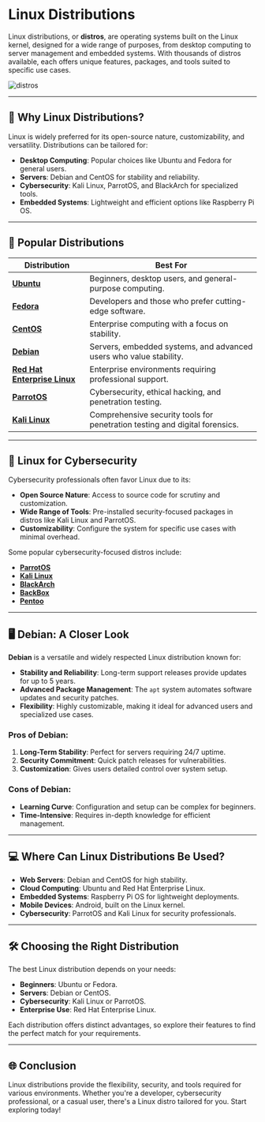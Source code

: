 # Linux Distributions
Linux distributions, or **distros**, are operating systems built on the Linux kernel, designed for a wide range of purposes, from desktop computing to server management and embedded systems. With thousands of distros available, each offers unique features, packages, and tools suited to specific use cases.

![distros](https://www.milesweb.in/blog/wp-content/uploads/2023/05/most-popular-linux-distro.png)

---

## 📜 Why Linux Distributions?
Linux is widely preferred for its open-source nature, customizability, and versatility. Distributions can be tailored for:
- **Desktop Computing**: Popular choices like Ubuntu and Fedora for general users.
- **Servers**: Debian and CentOS for stability and reliability.
- **Cybersecurity**: Kali Linux, ParrotOS, and BlackArch for specialized tools.
- **Embedded Systems**: Lightweight and efficient options like Raspberry Pi OS.

---

## 🌟 Popular Distributions
| **Distribution**                                                                                        | **Best For**                                                                |
|---------------------------------------------------------------------------------------------------------|-----------------------------------------------------------------------------|
| [**Ubuntu**](https://ubuntu.com/download/desktop)                                                       | Beginners, desktop users, and general-purpose computing.                    |
| [**Fedora**](https://fedoraproject.org/workstation/)                                                    | Developers and those who prefer cutting-edge software.                      |
| [**CentOS**](https://www.centos.org/centos-linux/)                                                      | Enterprise computing with a focus on stability.                             |
| [**Debian**](https://www.debian.org/)                                                                   | Servers, embedded systems, and advanced users who value stability.          |
| [**Red Hat Enterprise Linux**](https://www.redhat.com/en/technologies/linux-platforms/enterprise-linux) | Enterprise environments requiring professional support.                     |
| [**ParrotOS**](https://parrotsec.org/)                                                                  | Cybersecurity, ethical hacking, and penetration testing.                    |
| [**Kali Linux**](https://www.kali.org/)                                                                 | Comprehensive security tools for penetration testing and digital forensics. |

---

## 🔐 Linux for Cybersecurity
Cybersecurity professionals often favor Linux due to its:
- **Open Source Nature**: Access to source code for scrutiny and customization.
- **Wide Range of Tools**: Pre-installed security-focused packages in distros like Kali Linux and ParrotOS.
- **Customizability**: Configure the system for specific use cases with minimal overhead.

Some popular cybersecurity-focused distros include:
- [**ParrotOS**](https://parrotsec.org/)
- [**Kali Linux**](https://www.kali.org/)
- [**BlackArch**](https://blackarch.org/)
- [**BackBox**](https://linux.backbox.org/)
- [**Pentoo**](https://www.pentoo.ch/downloads)

---

## 🖥 Debian: A Closer Look
**Debian** is a versatile and widely respected Linux distribution known for:
- **Stability and Reliability**: Long-term support releases provide updates for up to 5 years.
- **Advanced Package Management**: The `apt` system automates software updates and security patches.
- **Flexibility**: Highly customizable, making it ideal for advanced users and specialized use cases.
  
### Pros of Debian:
1. **Long-Term Stability**: Perfect for servers requiring 24/7 uptime.
2. **Security Commitment**: Quick patch releases for vulnerabilities.
3. **Customization**: Gives users detailed control over system setup.

### Cons of Debian:
- **Learning Curve**: Configuration and setup can be complex for beginners.
- **Time-Intensive**: Requires in-depth knowledge for efficient management.

---

## 💻 Where Can Linux Distributions Be Used?
- **Web Servers**: Debian and CentOS for high stability.
- **Cloud Computing**: Ubuntu and Red Hat Enterprise Linux.
- **Embedded Systems**: Raspberry Pi OS for lightweight deployments.
- **Mobile Devices**: Android, built on the Linux kernel.
- **Cybersecurity**: ParrotOS and Kali Linux for security professionals.

---

## 🛠 Choosing the Right Distribution
The best Linux distribution depends on your needs:
- **Beginners**: Ubuntu or Fedora.
- **Servers**: Debian or CentOS.
- **Cybersecurity**: Kali Linux or ParrotOS.
- **Enterprise Use**: Red Hat Enterprise Linux.

Each distribution offers distinct advantages, so explore their features to find the perfect match for your requirements.

---

## 🌐 Conclusion
Linux distributions provide the flexibility, security, and tools required for various environments. Whether you're a developer, cybersecurity professional, or a casual user, there's a Linux distro tailored for you. Start exploring today!

